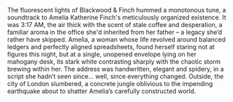 The fluorescent lights of Blackwood & Finch hummed a monotonous tune, a soundtrack to Amelia Katherine Finch's meticulously organized existence.  It was 3:17 AM, the air thick with the scent of stale coffee and desperation, a familiar aroma in the office she'd inherited from her father – a legacy she’d rather have skipped.  Amelia, a woman whose life revolved around balanced ledgers and perfectly aligned spreadsheets, found herself staring not at figures this night, but at a single, unopened envelope lying on her mahogany desk, its stark white contrasting sharply with the chaotic storm brewing within her.  The address was handwritten, elegant and spidery, in a script she hadn’t seen since… well, since everything changed.  Outside, the city of London slumbered, a concrete jungle oblivious to the impending earthquake about to shatter Amelia’s carefully constructed world.
